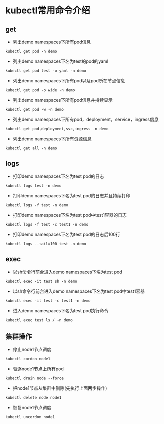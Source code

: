 # kubectl常用命令介绍
## get
* 列出demo namespaces下所有pod信息
```
kubectl get pod -n demo
```
* 列出demo namespaces下名为test的pod的yaml
```
kubectl get pod test -o yaml -n demo
```
* 列出demo namespaces下所有pod以及pod所在节点信息
```
kubectl get pod -o wide -n demo
```
* 列出demo namespaces下所有pod信息并持续显示
```
kubectl get pod -w -n demo
```
* 列出demo namespaces下所有pod，deployment，service，ingress信息
```
kubectl get pod,deployment,svc,ingress -n demo
```
* 列出demo namespaces下所有资源信息
```
kubectl get all -n demo
```
## logs
* 打印demo namespaces下名为test pod的日志
```
kubectl logs test -n demo
```
* 打印demo namespaces下名为test pod的日志并且持续打印
```
kubectl logs -f test -n demo
```
* 打印demo namespaces下名为test pod中test1容器的日志
```
kubectl logs -f test -c test1 -n demo
```
* 打印demo namespaces下名为test pod的日志后100行
```
kubectl logs --tail=100 test -n demo
```
## exec
* 以sh命令行前台进入demo namespaces下名为test pod
```
kubectl exec -it test sh -n demo
```
* 以sh命令行前台进入demo namespaces下名为test pod中test1容器
```
kubectl exec -it test -c test1 -n demo
```
* 进入demo namespaces下名为test pod执行命令
```
kubectl exec test ls / -n demo
```
## 集群操作
* 停止node1节点调度
```
kubectl cordon node1
```
* 驱逐node1节点上所有pod
```
kubectl drain node --force
```
* 把node1节点从集群中删除(先执行上面两步操作)
```
kubectl delete node node1
```
* 恢复node1节点调度
```
kubectl uncordon node1
```
